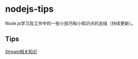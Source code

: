 # nodejs-tips
Node.js学习及工作中的一些小技巧和小知识点的总结（持续更新）。

## Tips

[Stream相关知识](https://github.com/MedusaLeee/nodejs-tips/tree/master/src/stream)